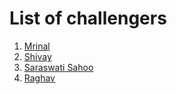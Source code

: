 # List of challengers
1. [Mrinal](https://github.com/mrinal1224)
2. [Shivay](https://github.com/shivaylamba)
3. [Saraswati Sahoo](https://github.com/saraswati258)
4. [Raghav](https://github.com/raghavdhingra)

